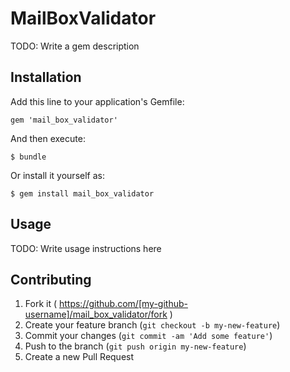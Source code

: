 # MailBoxValidator

TODO: Write a gem description

## Installation

Add this line to your application's Gemfile:

    gem 'mail_box_validator'

And then execute:

    $ bundle

Or install it yourself as:

    $ gem install mail_box_validator

## Usage

TODO: Write usage instructions here

## Contributing

1. Fork it ( https://github.com/[my-github-username]/mail_box_validator/fork )
2. Create your feature branch (`git checkout -b my-new-feature`)
3. Commit your changes (`git commit -am 'Add some feature'`)
4. Push to the branch (`git push origin my-new-feature`)
5. Create a new Pull Request
